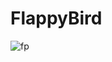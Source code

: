 # FlappyBird

![fp](https://user-images.githubusercontent.com/17917793/152929574-a336b4fd-1201-4252-aad1-693cd8d7ad95.PNG)
